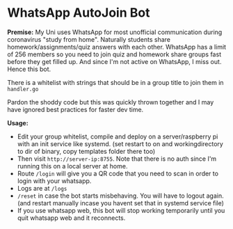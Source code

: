 # WhatsApp AutoJoin Bot

**Premise:** My Uni uses WhatsApp for most unofficial communication during coronavirus "study from home". Naturally students share homework/assignments/quiz answers with each other. WhatsApp has a limit of 256 members so you need to join quiz and homework share groups fast before they get filled up. And since I'm not active on WhatsApp, I miss out. Hence this bot.

There is a whitelist with strings that should be in a group title to join them in `handler.go`

Pardon the shoddy code but this was quickly thrown together and I may have ignored best practices for faster dev time.

**Usage:**

- Edit your group whitelist, compile and deploy on a server/raspberry pi with an init service like systemd. (set restart to on and workingdirectory to dir of binary, copy templates folder there too)
- Then visit `http://server-ip:8755`. Note that there is no auth since I'm running this on a local server at home.
- Route `/login` will give you a QR code that you need to scan in order to login with your whatsapp.
- Logs are at `/logs`
- `/reset` in case the bot starts misbehaving. You will have to logout again. (and restart manually incase you havent set that in systemd service file)
- If you use whatsapp web, this bot will stop working temporarily until you quit whatsapp web and it reconnects.
